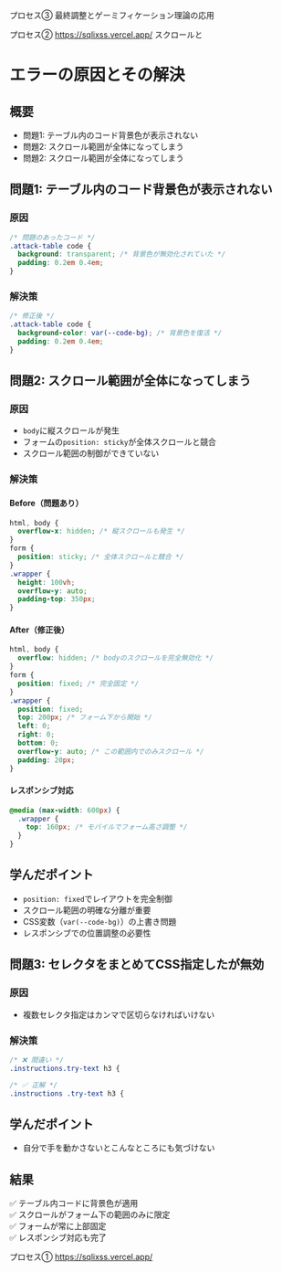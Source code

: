 プロセス③
最終調整とゲーミフィケーション理論の応用


プロセス②
https://sqlixss.vercel.app/
スクロールと

# エラーの原因とその解決

## 概要
- 問題1: テーブル内のコード背景色が表示されない
- 問題2: スクロール範囲が全体になってしまう
- 問題2: スクロール範囲が全体になってしまう

## 問題1: テーブル内のコード背景色が表示されない

### 原因
```css
/* 問題のあったコード */
.attack-table code {
  background: transparent; /* 背景色が無効化されていた */
  padding: 0.2em 0.4em;
}
```

### 解決策
```css
/* 修正後 */
.attack-table code {
  background-color: var(--code-bg); /* 背景色を復活 */
  padding: 0.2em 0.4em;
}
```

## 問題2: スクロール範囲が全体になってしまう

### 原因
- `body`に縦スクロールが発生
- フォームの`position: sticky`が全体スクロールと競合
- スクロール範囲の制御ができていない

### 解決策

#### Before（問題あり）
```css
html, body {
  overflow-x: hidden; /* 縦スクロールも発生 */
}
form {
  position: sticky; /* 全体スクロールと競合 */
}
.wrapper {
  height: 100vh;
  overflow-y: auto;
  padding-top: 350px;
}
```

#### After（修正後）
```css
html, body {
  overflow: hidden; /* bodyのスクロールを完全無効化 */
}
form {
  position: fixed; /* 完全固定 */
}
.wrapper {
  position: fixed;
  top: 200px; /* フォーム下から開始 */
  left: 0;
  right: 0;
  bottom: 0;
  overflow-y: auto; /* この範囲内でのみスクロール */
  padding: 20px;
}
```

#### レスポンシブ対応
```css
@media (max-width: 600px) {
  .wrapper {
    top: 160px; /* モバイルでフォーム高さ調整 */
  }
}
```

## 学んだポイント
- `position: fixed`でレイアウトを完全制御
- スクロール範囲の明確な分離が重要
- CSS変数（`var(--code-bg)`）の上書き問題
- レスポンシブでの位置調整の必要性


## 問題3: セレクタをまとめてCSS指定したが無効

### 原因
- 複数セレクタ指定はカンマで区切らなければいけない

### 解決策
```css
/* ❌ 間違い */
.instructions.try-text h3 {

/* ✅ 正解 */
.instructions .try-text h3 {
```

## 学んだポイント
- 自分で手を動かさないとこんなところにも気づけない
## 結果
✅ テーブル内コードに背景色が適用  
✅ スクロールがフォーム下の範囲のみに限定  
✅ フォームが常に上部固定  
✅ レスポンシブ対応も完了

プロセス①
https://sqlixss.vercel.app/